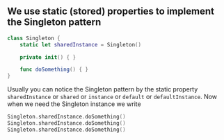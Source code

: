 ## We use static (stored) properties to implement the Singleton pattern

```swift
class Singleton {
    static let sharedInstance = Singleton()

    private init() { }

    func doSomething() { }
}
```
Usually you can notice the Singleton pattern by the static property `sharedInstance` or `shared`
or `instance` or `default` or `defaultInstance`.
Now when we need the Singleton instance we write

```swift
Singleton.sharedInstance.doSomething()
Singleton.sharedInstance.doSomething()
Singleton.sharedInstance.doSomething()
```